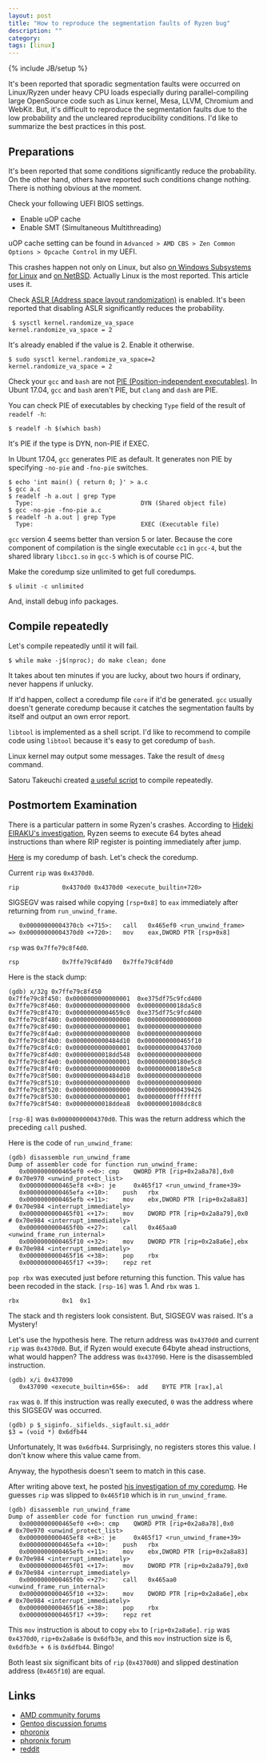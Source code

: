 ```yaml
---
layout: post
title: "How to reproduce the segmentation faults of Ryzen bug"
description: ""
category: 
tags: [linux]
---
```

{% include JB/setup %}

It's been reported that sporadic segmentation faults were occurred on Linux/Ryzen
under heavy CPU loads especially during parallel-compiling large
OpenSource code such as Linux kernel, Mesa, LLVM, Chromium and WebKit.
But, it's difficult to reproduce the segmentation faults due to the
low probability and the uncleared reproducibility conditions.
I'd like to summarize the best practices in this post.


## Preparations

It's been reported that some conditions significantly reduce the probability.
On the other hand, others have reported such conditions change nothing.
There is nothing obvious at the moment.

Check your following UEFI BIOS settings.

* Enable uOP cache
* Enable SMT (Simultaneous Multithreading)

uOP cache setting can be found in `Advanced > AMD CBS > Zen Common Options > Opcache Control` in my UEFI.

This crashes happen not only on Linux,
but also [on Windows Subsystems for Linux](https://community.amd.com/thread/215773?start=75&tstart=0)
and [on NetBSD](https://twitter.com/oshimyja/status/872099591759507457).
Actually Linux is the most reported.
This article uses it.

Check [ASLR (Address space layout randomization)](https://en.wikipedia.org/wiki/Address_space_layout_randomization) is enabled.
It's been reported that disabling ASLR significantly reduces the probability.

~~~
 $ sysctl kernel.randomize_va_space
kernel.randomize_va_space = 2
~~~
It's already enabled if the value is 2.
Enable it otherwise.

~~~
$ sudo sysctl kernel.randomize_va_space=2
kernel.randomize_va_space = 2
~~~

Check your `gcc` and `bash` are not
[PIE (Position-independent executables)](https://en.wikipedia.org/wiki/Position-independent_code#Position-independent_executables).
In Ubunt 17.04, `gcc` and `bash` aren't PIE, but `clang` and `dash` are PIE.

You can check PIE of executables by checking `Type` field of the result of `readelf -h`: 

~~~
$ readelf -h $(which bash) 
~~~

It's PIE if the type is DYN, non-PIE if EXEC.

In Ubunt 17.04, `gcc` generates PIE as default. 
It generates non PIE by specifying `-no-pie` and `-fno-pie` switches.

~~~
$ echo 'int main() { return 0; }' > a.c
$ gcc a.c
$ readelf -h a.out | grep Type
  Type:                              DYN (Shared object file)
$ gcc -no-pie -fno-pie a.c
$ readelf -h a.out | grep Type
  Type:                              EXEC (Executable file)
~~~

`gcc` version 4 seems better than version 5 or later.
Because the core component of compilation is the single executable `cc1` in `gcc-4`,
but the shared library `libcc1.so` in `gcc-5` which is of course PIC.

Make the coredump size unlimited to get full coredumps.

~~~
$ ulimit -c unlimited
~~~

And, install debug info packages.


## Compile repeatedly

Let's compile repeatedly until it will fail.

~~~
$ while make -j$(nproc); do make clean; done
~~~

It takes about ten minutes if you are lucky, about two hours if ordinary, never happens if unlucky.

If it'd happen, collect a coredump file `core` if it'd be generated.
`gcc` usually doesn't generate coredump because it catches the segmentation faults by itself and output an own error report.

`libtool` is implemented as a shell script.
I'd like to recommend to compile code using `libtool` because it's easy to get coredump of `bash`.

Linux kernel may output some messages. Take the result of `dmesg` command.

Satoru Takeuchi created [a useful script](https://gist.github.com/satoru-takeuchi/23afbf565c2d97c3ef16e5d46d11f5bf) to compile repeatedly.


## Postmortem Examination

There is a particular pattern in some Ryzen's crashes.
According to [Hideki EIRAKU's investigation](http://www.e-hdk.com/diary/d201706c.html#20-2),
Ryzen seems to execute 64 bytes ahead instructions than where RIP register is pointing immediately after jump.

[Here](https://gist.github.com/fujii/a5411f523b0072beae22cda0f3858e58) is my coredump of bash.
Let's check the coredump.

Current `rip` was `0x4370d0`.

~~~
rip            0x4370d0	0x4370d0 <execute_builtin+720>
~~~
SIGSEGV was raised while copying `[rsp+0x8]` to `eax` immediately after returning from `run_unwind_frame`.

~~~
   0x00000000004370cb <+715>:	call   0x465ef0 <run_unwind_frame>
=> 0x00000000004370d0 <+720>:	mov    eax,DWORD PTR [rsp+0x8]
~~~

`rsp` was `0x7ffe79c8f4d0`.

~~~
rsp            0x7ffe79c8f4d0	0x7ffe79c8f4d0
~~~
Here is the stack dump:

~~~
(gdb) x/32g 0x7ffe79c8f450
0x7ffe79c8f450:	0x0000000000000001	0xe375df75c9fcd400
0x7ffe79c8f460:	0x0000000000000000	0x00000000018da5c8
0x7ffe79c8f470:	0x00000000004659c0	0xe375df75c9fcd400
0x7ffe79c8f480:	0x0000000000000000	0x0000000000000000
0x7ffe79c8f490:	0x0000000000000001	0x0000000000000000
0x7ffe79c8f4a0:	0x0000000000000000	0x0000000000000000
0x7ffe79c8f4b0:	0x0000000000484d10	0x0000000000465f10
0x7ffe79c8f4c0:	0x0000000000000001	0x00000000004370d0
0x7ffe79c8f4d0:	0x00000000018dd548	0x0000000000000000
0x7ffe79c8f4e0:	0x0000000000000001	0x000000000180e5c8
0x7ffe79c8f4f0:	0x0000000000000000	0x000000000180e5c8
0x7ffe79c8f500:	0x0000000000484d10	0x0000000000000000
0x7ffe79c8f510:	0x0000000000000000	0x0000000000000000
0x7ffe79c8f520:	0x0000000000000000	0x0000000000439426
0x7ffe79c8f530:	0x0000000000000001	0x00000000ffffffff
0x7ffe79c8f540:	0x00000000018ddea8	0x00000001008dc8c8
~~~
`[rsp-8]` was `0x00000000004370d0`.
This was the return address which the preceding `call` pushed.

Here is the code of `run_unwind_frame`:

~~~
(gdb) disassemble run_unwind_frame
Dump of assembler code for function run_unwind_frame:
   0x0000000000465ef0 <+0>:	cmp    QWORD PTR [rip+0x2a8a78],0x0        # 0x70e970 <unwind_protect_list>
   0x0000000000465ef8 <+8>:	je     0x465f17 <run_unwind_frame+39>
   0x0000000000465efa <+10>:	push   rbx
   0x0000000000465efb <+11>:	mov    ebx,DWORD PTR [rip+0x2a8a83]        # 0x70e984 <interrupt_immediately>
   0x0000000000465f01 <+17>:	mov    DWORD PTR [rip+0x2a8a79],0x0        # 0x70e984 <interrupt_immediately>
   0x0000000000465f0b <+27>:	call   0x465aa0 <unwind_frame_run_internal>
   0x0000000000465f10 <+32>:	mov    DWORD PTR [rip+0x2a8a6e],ebx        # 0x70e984 <interrupt_immediately>
   0x0000000000465f16 <+38>:	pop    rbx
   0x0000000000465f17 <+39>:	repz ret 
~~~
`pop rbx` was executed just before returning this function.
This value has been recoded in the stack.
`[rsp-16]` was 1.
And `rbx` was `1`.

~~~
rbx            0x1	0x1
~~~

The stack and th registers look consistent.
But, SIGSEGV was raised. It's a Mystery!

Let's use the hypothesis here.
The return address was `0x4370d0` and current `rip` was `0x4370d0`.
But, if Ryzen would execute 64byte ahead instructions, what would happen?
The address was `0x437090`.
Here is the disassembled instruction.

~~~
(gdb) x/i 0x437090
   0x437090 <execute_builtin+656>:	add    BYTE PTR [rax],al
~~~

`rax` was `0`.
If this instruction was really executed, `0` was the address where this SIGSEGV was occurred.

~~~
(gdb) p $_siginfo._sifields._sigfault.si_addr
$3 = (void *) 0x6dfb44
~~~
Unfortunately, It was `0x6dfb44`.
Surprisingly, no registers stores this value.
I don't know where this value came from.

Anyway, the hypothesis doesn't seem to match in this case.

After writing above text, he posted [his investigation of my coredump](http://www.e-hdk.com/diary/d201707a.html#03-1).
He guesses `rip` was slipped to `0x465f10` which is in `run_unwind_frame`.

~~~
(gdb) disassemble run_unwind_frame
Dump of assembler code for function run_unwind_frame:
   0x0000000000465ef0 <+0>:	cmp    QWORD PTR [rip+0x2a8a78],0x0        # 0x70e970 <unwind_protect_list>
   0x0000000000465ef8 <+8>:	je     0x465f17 <run_unwind_frame+39>
   0x0000000000465efa <+10>:	push   rbx
   0x0000000000465efb <+11>:	mov    ebx,DWORD PTR [rip+0x2a8a83]        # 0x70e984 <interrupt_immediately>
   0x0000000000465f01 <+17>:	mov    DWORD PTR [rip+0x2a8a79],0x0        # 0x70e984 <interrupt_immediately>
   0x0000000000465f0b <+27>:	call   0x465aa0 <unwind_frame_run_internal>
   0x0000000000465f10 <+32>:	mov    DWORD PTR [rip+0x2a8a6e],ebx        # 0x70e984 <interrupt_immediately>
   0x0000000000465f16 <+38>:	pop    rbx
   0x0000000000465f17 <+39>:	repz ret 
~~~
This `mov` instruction is about to copy `ebx` to `[rip+0x2a8a6e]`.
`rip` was `0x4370d0`,
`rip+0x2a8a6e` is `0x6dfb3e`,
and this `mov` instruction size is 6,
`0x6dfb3e + 6` is `0x6dfb44`.
Bingo!


Both least six significant bits of `rip` (`0x4370d0`) and slipped destination address (`0x465f10`) are equal.


## Links

* [AMD community forums](https://community.amd.com/thread/215773)
* [Gentoo discussion forums](https://forums.gentoo.org/viewtopic-t-1061546-start-0-postdays-0-postorder-asc-highlight-.html)
* [phoronix](https://www.phoronix.com/scan.php?page=news_item&px=Ryzen-Compiler-Issues)
* [phoronix forum](https://www.phoronix.com/forums/forum/hardware/processors-memory/955368-some-ryzen-linux-users-are-facing-issues-with-heavy-compilation-loads)
* [reddit](https://redd.it/6f08mb)
